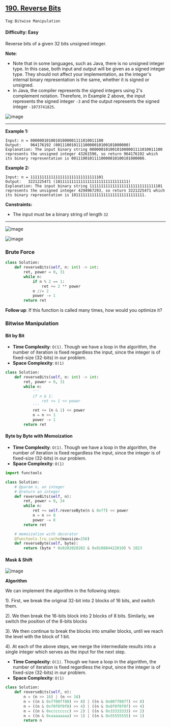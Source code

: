 ## [190. Reverse Bits](https://leetcode.com/problems/reverse-bits)

```Tag```: ```Bitwise Manipulation```

#### Difficulty: Easy

Reverse bits of a given 32 bits unsigned integer.

__Note__:

- Note that in some languages, such as Java, there is no unsigned integer type. In this case, both input and output will be given as a signed integer type. They should not affect your implementation, as the integer's internal binary representation is the same, whether it is signed or unsigned.
- In Java, the compiler represents the signed integers using 2's complement notation. Therefore, in Example 2 above, the input represents the signed integer ```-3``` and the output represents the signed integer ```-1073741825```.

![image](https://user-images.githubusercontent.com/35042430/234681442-896ade85-42b2-4cb2-8445-e8a349392087.png)

---

__Example 1:__
```
Input: n = 00000010100101000001111010011100
Output:    964176192 (00111001011110000010100101000000)
Explanation: The input binary string 00000010100101000001111010011100 represents the unsigned integer 43261596, so return 964176192 which its binary representation is 00111001011110000010100101000000.
```

__Example 2:__
```
Input: n = 11111111111111111111111111111101
Output:   3221225471 (10111111111111111111111111111111)
Explanation: The input binary string 11111111111111111111111111111101 represents the unsigned integer 4294967293, so return 3221225471 which its binary representation is 10111111111111111111111111111111.
```

__Constraints:__

- The input must be a binary string of length ```32```
 
---

![image](https://leetcode.com/problems/reverse-bits/Figures/190/190_mapping.png)

![image](https://leetcode.com/problems/reverse-bits/Figures/190/190_reverse_bits.png)

### Brute Force

```Python
class Solution:
    def reverseBits(self, n: int) -> int:
        ret, power = 0, 31
        while n:
            if n % 2 == 1:
                ret += 2 ** power
            n //= 2
            power -= 1
        return ret
```

__Follow up__: If this function is called many times, how would you optimize it?

### Bitwise Manipulation

#### Bit by Bit

- __Time Complexity__: ```O(1)```. Though we have a loop in the algorithm, the number of iteration is fixed regardless the input, since the integer is of fixed-size (32-bits) in our problem.
- __Space Complexity__: ```O(1)```

```Python
class Solution:
    def reverseBits(self, n: int) -> int:
        ret, power = 0, 31
        while n:
            '''
            if n & 1:
                ret += 1 << power
            '''
            ret += (n & 1) << power
            n = n >> 1
            power -= 1
        return ret
```

#### Byte by Byte with Memoization

- __Time Complexity__: ```O(1)```. Though we have a loop in the algorithm, the number of iteration is fixed regardless the input, since the integer is of fixed-size (32-bits) in our problem.
- __Space Complexity__: ```O(1)```

```Python
import functools

class Solution:
    # @param n, an integer
    # @return an integer
    def reverseBits(self, n):
        ret, power = 0, 24
        while n:
            ret += self.reverseByte(n & 0xff) << power
            n = n >> 8
            power -= 8
        return ret

    # memoization with decorator
    @functools.lru_cache(maxsize=256)
    def reverseByte(self, byte):
        return (byte * 0x0202020202 & 0x010884422010) % 1023
```

#### Mask & Shift

![image](https://leetcode.com/problems/reverse-bits/Figures/190/190_mask_shift.png)

__Algorithm__

We can implement the algorithm in the following steps:

1). First, we break the original 32-bit into 2 blocks of 16 bits, and switch them.

2). We then break the 16-bits block into 2 blocks of 8 bits. Similarly, we switch the position of the 8-bits blocks

3). We then continue to break the blocks into smaller blocks, until we reach the level with the block of 1 bit.

4). At each of the above steps, we merge the intermediate results into a single integer which serves as the input for the next step.

- __Time Complexity__: ```O(1)```. Though we have a loop in the algorithm, the number of iteration is fixed regardless the input, since the integer is of fixed-size (32-bits) in our problem.
- __Space Complexity__: ```O(1)```

```Python
class Solution:
    def reverseBits(self, n):
        n = (n >> 16) | (n << 16)
        n = ((n & 0xff00ff00) >> 8) | ((n & 0x00ff00ff) << 8)
        n = ((n & 0xf0f0f0f0) >> 4) | ((n & 0x0f0f0f0f) << 4)
        n = ((n & 0xcccccccc) >> 2) | ((n & 0x33333333) << 2)
        n = ((n & 0xaaaaaaaa) >> 1) | ((n & 0x55555555) << 1)
        return n
```
